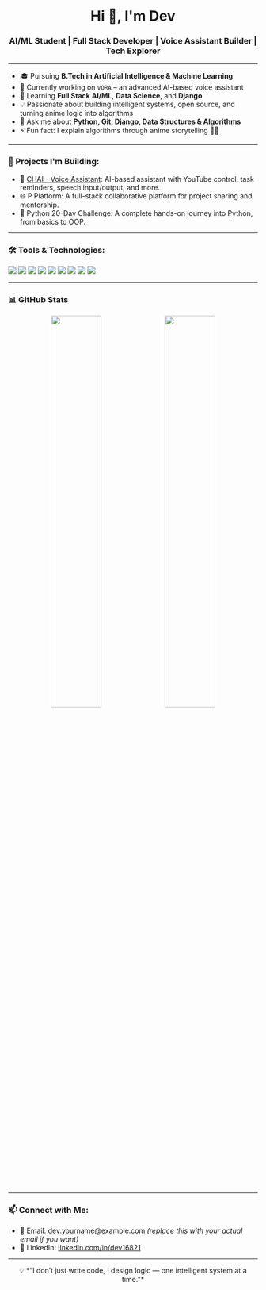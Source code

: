 <h1 align="center">Hi 👋, I'm Dev</h1>
<h3 align="center">AI/ML Student | Full Stack Developer | Voice Assistant Builder | Tech Explorer</h3>

---

- 🎓 Pursuing **B.Tech in Artificial Intelligence & Machine Learning**
- 🔭 Currently working on `VORA` – an advanced AI-based voice assistant
- 🌱 Learning **Full Stack AI/ML**, **Data Science**, and **Django**
- 💡 Passionate about building intelligent systems, open source, and turning anime logic into algorithms
- 💬 Ask me about **Python, Git, Django, Data Structures & Algorithms**
- ⚡ Fun fact: I explain algorithms through anime storytelling 🧠🎴

---

### 🚀 Projects I'm Building:

- 🧠 [CHAI - Voice Assistant](https://github.com/Dev16821/chai): AI-based assistant with YouTube control, task reminders, speech input/output, and more.
- 🌐 P Platform: A full-stack collaborative platform for project sharing and mentorship.
- 🐍 Python 20-Day Challenge: A complete hands-on journey into Python, from basics to OOP.

---

### 🛠️ Tools & Technologies:

<p align="left">

  <!-- Programming Languages -->
  <img src="https://img.shields.io/badge/Python-3776AB?style=for-the-badge&logo=python&logoColor=white" />
  <img src="https://img.shields.io/badge/C-00599C?style=for-the-badge&logo=c&logoColor=white" />
  <img src="https://img.shields.io/badge/C++-00599C?style=for-the-badge&logo=c%2B%2B&logoColor=white" />
  
  <!-- Git and GitHub -->
  <img src="https://img.shields.io/badge/Git-F05032?style=for-the-badge&logo=git&logoColor=white" />
  <img src="https://img.shields.io/badge/GitHub-181717?style=for-the-badge&logo=github&logoColor=white" />
  
  <!-- Frameworks & Web -->
  <img src="https://img.shields.io/badge/Django-092E20?style=for-the-badge&logo=django&logoColor=white" />

  <!-- Data Science -->
  <img src="https://img.shields.io/badge/Data%20Science-FF6F00?style=for-the-badge&logo=googleanalytics&logoColor=white" />

  <!-- DSA -->
  <img src="https://img.shields.io/badge/DSA-0A192F?style=for-the-badge&logo=code&logoColor=white" />

  <!-- Full Stack AI/ML -->
  <img src="https://img.shields.io/badge/Full%20Stack%20AI/ML-1E88E5?style=for-the-badge&logo=cloudsmith&logoColor=white" />

</p>

---

### 📊 GitHub Stats

<p align="center">
  <img src="https://github-readme-stats.vercel.app/api?username=Dev16821&show_icons=true&theme=radical" width="45%" />
  <img src="https://github-readme-stats.vercel.app/api/top-langs/?username=Dev16821&layout=compact&theme=radical" width="45%" />
</p>

---

### 📫 Connect with Me:

- 📧 Email: dev.yourname@example.com *(replace this with your actual email if you want)*
- 🔗 LinkedIn: [linkedin.com/in/dev16821](https://www.linkedin.com/in/dev16821)

---

<p align="center">
  💡 *“I don’t just write code, I design logic — one intelligent system at a time.”*
</p>

